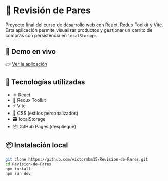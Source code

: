 # 🛒 Revisión de Pares

Proyecto final del curso de desarrollo web con React, Redux Toolkit y Vite. Esta aplicación permite visualizar productos y gestionar un carrito de compras con persistencia en `localStorage`.

## 🚀 Demo en vivo

👉 [Ver la aplicación](https://victormbm15.github.io/Revision-de-Pares)

## 🧰 Tecnologías utilizadas

- ⚛️ React
- 🧠 Redux Toolkit
- ⚡ Vite
- 🎨 CSS (estilos personalizados)
- 🗃️ localStorage
- 📦 GitHub Pages (despliegue)

## 📦 Instalación local

```bash
git clone https://github.com/victormbm15/Revision-de-Pares.git
cd Revision-de-Pares
npm install
npm run dev

